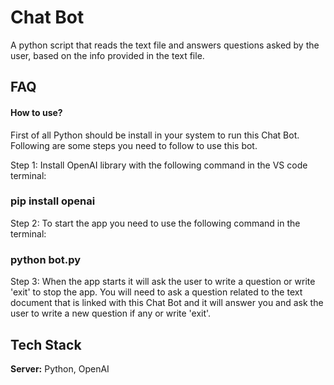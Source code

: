 
# Chat Bot

A python script that reads the text file and answers questions asked by the user, based on the info provided in the text file.


## FAQ

#### How to use?

First of all Python should be install in your system to run this Chat Bot. Following are some steps you need to follow to use this bot.

Step 1:
Install OpenAI library with the following command in the VS code terminal:

### pip install openai 

Step 2:
To start the app you need to use the following command in the terminal:

### python bot.py 
 
Step 3:
When the app starts it will ask the user to write a question or write 'exit' to stop the app. You will need to ask a question related to the text document that is linked with this Chat Bot and it will answer you and ask the user to write a new question if any or write 'exit'.
## Tech Stack

**Server:** Python, OpenAI

